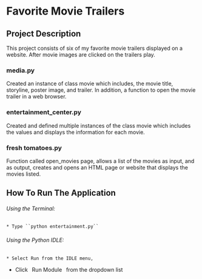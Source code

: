 # Favorite Movie Trailers

## Project Description
This project consists of six of my favorite movie
trailers displayed on a website.  After movie images are clicked
on the trailers play.

### media.py
Created an instance of class movie which includes, the movie title,
storyline, poster image, and trailer. In addition, a function to open
the movie trailer in a web browser.

### entertainment_center.py
Created and defined multiple instances of the class movie which
includes the values and displays the information for each movie.

### fresh tomatoes.py
Function called open_movies page, allows a list of the movies
as input, and as output, creates and opens an HTML page
or website that displays the movies listed.

## How To Run The Application
###### Using the Terminal:
    * Type ``python entertainment.py``

###### Using the Python IDLE:
    * Select Run from the IDLE menu,
*  Click ` `Run Module` ` from the dropdown list
